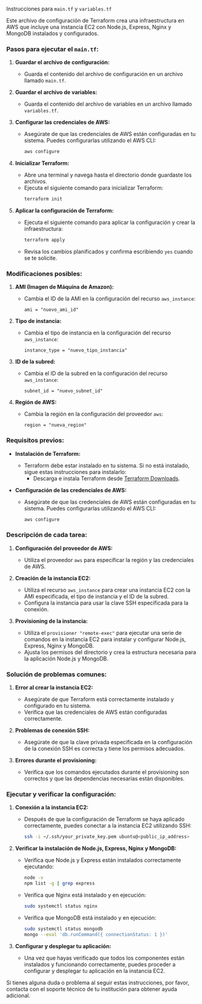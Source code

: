 Instrucciones para `main.tf` y `variables.tf`

Este archivo de configuración de Terraform crea una infraestructura en AWS que incluye una instancia EC2 con Node.js, Express, Nginx y MongoDB instalados y configurados.

### Pasos para ejecutar el `main.tf`:

1. **Guardar el archivo de configuración:**
   - Guarda el contenido del archivo de configuración en un archivo llamado `main.tf`.

2. **Guardar el archivo de variables:**
   - Guarda el contenido del archivo de variables en un archivo llamado `variables.tf`.

3. **Configurar las credenciales de AWS:**
   - Asegúrate de que las credenciales de AWS están configuradas en tu sistema. Puedes configurarlas utilizando el AWS CLI:
     ```sh
     aws configure
     ```

4. **Inicializar Terraform:**
   - Abre una terminal y navega hasta el directorio donde guardaste los archivos.
   - Ejecuta el siguiente comando para inicializar Terraform:
     ```sh
     terraform init
     ```

5. **Aplicar la configuración de Terraform:**
   - Ejecuta el siguiente comando para aplicar la configuración y crear la infraestructura:
     ```sh
     terraform apply
     ```
   - Revisa los cambios planificados y confirma escribiendo `yes` cuando se te solicite.

### Modificaciones posibles:

1. **AMI (Imagen de Máquina de Amazon):**
   - Cambia el ID de la AMI en la configuración del recurso `aws_instance`:
     ```hcl
     ami = "nuevo_ami_id"
     ```

2. **Tipo de instancia:**
   - Cambia el tipo de instancia en la configuración del recurso `aws_instance`:
     ```hcl
     instance_type = "nuevo_tipo_instancia"
     ```

3. **ID de la subred:**
   - Cambia el ID de la subred en la configuración del recurso `aws_instance`:
     ```hcl
     subnet_id = "nuevo_subnet_id"
     ```

4. **Región de AWS:**
   - Cambia la región en la configuración del proveedor `aws`:
     ```hcl
     region = "nueva_region"
     ```

### Requisitos previos:

- **Instalación de Terraform:**
  - Terraform debe estar instalado en tu sistema. Si no está instalado, sigue estas instrucciones para instalarlo:
    - Descarga e instala Terraform desde [Terraform Downloads](https://www.terraform.io/downloads.html).

- **Configuración de las credenciales de AWS:**
  - Asegúrate de que las credenciales de AWS están configuradas en tu sistema. Puedes configurarlas utilizando el AWS CLI:
    ```sh
    aws configure
    ```

### Descripción de cada tarea:

1. **Configuración del proveedor de AWS:**
   - Utiliza el proveedor `aws` para especificar la región y las credenciales de AWS.

2. **Creación de la instancia EC2:**
   - Utiliza el recurso `aws_instance` para crear una instancia EC2 con la AMI especificada, el tipo de instancia y el ID de la subred.
   - Configura la instancia para usar la clave SSH especificada para la conexión.

3. **Provisioning de la instancia:**
   - Utiliza el `provisioner "remote-exec"` para ejecutar una serie de comandos en la instancia EC2 para instalar y configurar Node.js, Express, Nginx y MongoDB.
   - Ajusta los permisos del directorio y crea la estructura necesaria para la aplicación Node.js y MongoDB.

### Solución de problemas comunes:

1. **Error al crear la instancia EC2:**
   - Asegúrate de que Terraform está correctamente instalado y configurado en tu sistema.
   - Verifica que las credenciales de AWS están configuradas correctamente.

2. **Problemas de conexión SSH:**
   - Asegúrate de que la clave privada especificada en la configuración de la conexión SSH es correcta y tiene los permisos adecuados.

3. **Errores durante el provisioning:**
   - Verifica que los comandos ejecutados durante el provisioning son correctos y que las dependencias necesarias están disponibles.

### Ejecutar y verificar la configuración:

1. **Conexión a la instancia EC2:**
   - Después de que la configuración de Terraform se haya aplicado correctamente, puedes conectar a la instancia EC2 utilizando SSH:
     ```sh
     ssh -i ~/.ssh/your_private_key.pem ubuntu@<public_ip_address>
     ```

2. **Verificar la instalación de Node.js, Express, Nginx y MongoDB:**
   - Verifica que Node.js y Express están instalados correctamente ejecutando:
     ```sh
     node -v
     npm list -g | grep express
     ```

   - Verifica que Nginx está instalado y en ejecución:
     ```sh
     sudo systemctl status nginx
     ```

   - Verifica que MongoDB está instalado y en ejecución:
     ```sh
     sudo systemctl status mongodb
     mongo --eval 'db.runCommand({ connectionStatus: 1 })'
     ```

3. **Configurar y desplegar tu aplicación:**
   - Una vez que hayas verificado que todos los componentes están instalados y funcionando correctamente, puedes proceder a configurar y desplegar tu aplicación en la instancia EC2.

Si tienes alguna duda o problema al seguir estas instrucciones, por favor, contacta con el soporte técnico de tu institución para obtener ayuda adicional.
